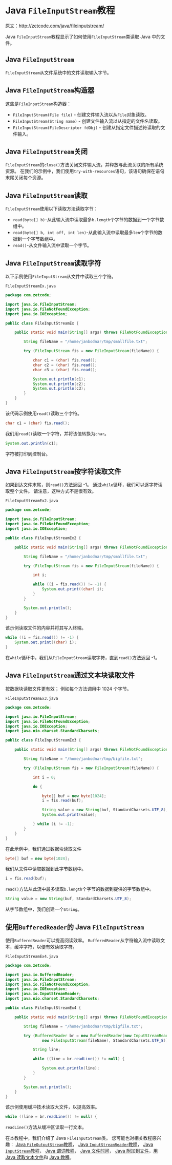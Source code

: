 # Java `FileInputStream`教程

原文：http://zetcode.com/java/fileinputstream/

Java `FileInputStream`教程显示了如何使用`FileInputStream`类读取 Java 中的文件。

## Java `FileInputStream`

`FileInputStream`从文件系统中的文件读取输入字节。

## Java `FileInputStream`构造器

这些是`FileInputStream`构造器：

*   `FileInputStream(File file)` - 创建文件输入流以从`File`对象读取。
*   `FileInputStream(String name)` - 创建文件输入流以从指定的文件名读取。
*   `FileInputStream(FileDescriptor fdObj)` - 创建从指定文件描述符读取的文件输入。

## Java `FileInputStream`关闭

`FileInputStream`的`close()`方法关闭文件输入流，并释放与此流关联的所有系统资源。 在我们的示例中，我们使用`try-with-resources`语句，该语句确保在语句末尾关闭每个资源。

## Java `FileInputStream`读取

`FileInputStream`使用以下读取方法读取字节：

*   `read(byte[] b)`-从此输入流中读取最多`b.length`个字节的数据到一个字节数组中。
*   `read(byte[] b, int off, int len)`-从此输入流中读取最多`len`个字节的数据到一个字节数组中。
*   `read()`-从文件输入流中读取一个字节。

## Java `FileInputStream`读取字符

以下示例使用`FileInputStream`从文件中读取三个字符。

`FileInputStreamEx.java`

```java
package com.zetcode;

import java.io.FileInputStream;
import java.io.FileNotFoundException;
import java.io.IOException;

public class FileInputStreamEx {

    public static void main(String[] args) throws FileNotFoundException, IOException {

        String fileName = "/home/janbodnar/tmp/smallfile.txt";

        try (FileInputStream fis = new FileInputStream(fileName)) {

            char c1 = (char) fis.read();
            char c2 = (char) fis.read();
            char c3 = (char) fis.read();

            System.out.println(c1);
            System.out.println(c2);
            System.out.println(c3);
        }
    }
}

```

该代码示例使用`read()`读取三个字符。

```java
char c1 = (char) fis.read();

```

我们用`read()`读取一个字符，并将该值转换为`char`。

```java
System.out.println(c1);

```

字符被打印到控制台。

## Java `FileInputStream`按字符读取文件

如果到达文件末尾，则`read()`方法返回 -1。 通过`while`循环，我们可以逐字符读取整个文件。 请注意，这种方式不是很有效。

`FileInputStreamEx2.java`

```java
package com.zetcode;

import java.io.FileInputStream;
import java.io.FileNotFoundException;
import java.io.IOException;

public class FileInputStreamEx2 {

    public static void main(String[] args) throws FileNotFoundException, IOException {

        String fileName = "/home/janbodnar/tmp/smallfile.txt";

        try (FileInputStream fis = new FileInputStream(fileName)) {

            int i; 

            while ((i = fis.read()) != -1) {
                System.out.print((char) i);
            }
        }        

        System.out.println();
    }
}

```

该示例读取文件的内容并将其写入终端。

```java
while ((i = fis.read()) != -1) {
    System.out.print((char) i);
}

```

在`while`循环中，我们从`FileInputStream`读取字符，直到`read()`方法返回 -1。

## Java `FileInputStream`通过文本块读取文件

按数据块读取文件更有效； 例如每个方法调用中 1024 个字节。

`FileInputStreamEx3.java`

```java
package com.zetcode;

import java.io.FileInputStream;
import java.io.FileNotFoundException;
import java.io.IOException;
import java.nio.charset.StandardCharsets;

public class FileInputStreamEx3 {

    public static void main(String[] args) throws FileNotFoundException, IOException {

        String fileName = "/home/janbodnar/tmp/bigfile.txt";

        try (FileInputStream fis = new FileInputStream(fileName)) {

            int i = 0;

            do {

                byte[] buf = new byte[1024];
                i = fis.read(buf);

                String value = new String(buf, StandardCharsets.UTF_8);
                System.out.print(value);

            } while (i != -1);
        }
    }
}

```

在此示例中，我们通过数据块读取文件

```java
byte[] buf = new byte[1024];

```

我们从文件中读取数据到此字节数组中。

```java
i = fis.read(buf);

```

`read()`方法从此流中最多读取`b.length`个字节的数据到提供的字节数组中。

```java
String value = new String(buf, StandardCharsets.UTF_8);

```

从字节数组中，我们创建一个`String`。

## 使用`BufferedReader`的 Java `FileInputStream`

使用`BufferedReader`可以提高阅读效率。 `BufferedReader`从字符输入流中读取文本，缓冲字符，以便有效读取字符。

`FileInputStreamEx4.java`

```java
package com.zetcode;

import java.io.BufferedReader;
import java.io.FileInputStream;
import java.io.FileNotFoundException;
import java.io.IOException;
import java.io.InputStreamReader;
import java.nio.charset.StandardCharsets;

public class FileInputStreamEx4 {

    public static void main(String[] args) throws FileNotFoundException, IOException {

        String fileName = "/home/janbodnar/tmp/bigfile.txt";

        try (BufferedReader br = new BufferedReader(new InputStreamReader(
                new FileInputStream(fileName), StandardCharsets.UTF_8));) {

            String line;

            while ((line = br.readLine()) != null) {

                System.out.println(line);
            }
        }

        System.out.println();
    }
}

```

该示例使用缓冲技术读取大文件，以提高效率。

```java
while ((line = br.readLine()) != null) {

```

`readLine()`方法从缓冲区读取一行文本。

在本教程中，我们介绍了 Java `FileInputStream`类。 您可能也对相关教程感兴趣： [Java `FileOutputStream`教程](/java/fileoutputstream/)， [Java `InputStreamReader`教程](/java/inputstreamreader/)， [Java `InputStream`教程](/java/inputstream/)， [Java 谓词教程](/java/predicate/)， [Java 文件时间](/articles/javafiletime/)， [Java 附加到文件](/articles/javaappendtofile/)，[用 Java 读取文本文件](/articles/javareadtext/)和 [Java 教程](/lang/java/)。